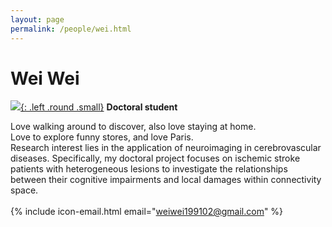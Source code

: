 ```yaml
---
layout: page
permalink: /people/wei.html
---
```

# Wei Wei
[![]({{site.baseurl}}/images/Wei.jpg){: .left .round .small}](/people/wei.html)
**Doctoral student**  

Love walking around to discover, also love staying at home.  
Love to explore funny stores, and love Paris.   
Research interest lies in the application of neuroimaging in cerebrovascular diseases. Specifically, my doctoral project focuses on ischemic stroke patients with heterogeneous lesions to investigate the relationships between their cognitive impairments and local damages within connectivity space.  
<br/>
{% include icon-email.html email="weiwei199102@gmail.com" %}  

